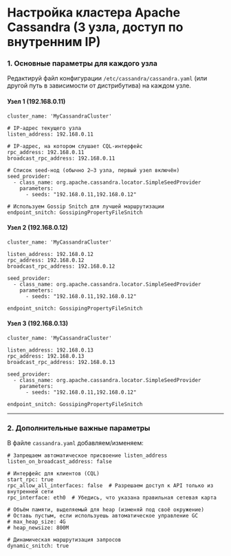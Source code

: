 Настройка кластера Apache Cassandra (3 узла, доступ по внутренним IP)
=====================================================================

### 1. Основные параметры для каждого узла  
Редактируй файл конфигурации `/etc/cassandra/cassandra.yaml` (или другой путь в зависимости от дистрибутива) на каждом узле.

#### Узел 1 (192.168.0.11)

	cluster_name: 'MyCassandraCluster'

	# IP-адрес текущего узла
	listen_address: 192.168.0.11

	# IP-адрес, на котором слушает CQL-интерфейс
	rpc_address: 192.168.0.11
	broadcast_rpc_address: 192.168.0.11

	# Список seed-нод (обычно 2–3 узла, первый узел включён)
	seed_provider:
	  - class_name: org.apache.cassandra.locator.SimpleSeedProvider
		parameters:
		  - seeds: "192.168.0.11,192.168.0.12"

	# Используем Gossip Snitch для лучшей маршрутизации
	endpoint_snitch: GossipingPropertyFileSnitch


#### Узел 2 (192.168.0.12)

	cluster_name: 'MyCassandraCluster'

	listen_address: 192.168.0.12
	rpc_address: 192.168.0.12
	broadcast_rpc_address: 192.168.0.12

	seed_provider:
	  - class_name: org.apache.cassandra.locator.SimpleSeedProvider
		parameters:
		  - seeds: "192.168.0.11,192.168.0.12"

	endpoint_snitch: GossipingPropertyFileSnitch


#### Узел 3 (192.168.0.13)

	cluster_name: 'MyCassandraCluster'

	listen_address: 192.168.0.13
	rpc_address: 192.168.0.13
	broadcast_rpc_address: 192.168.0.13

	seed_provider:
	  - class_name: org.apache.cassandra.locator.SimpleSeedProvider
		parameters:
		  - seeds: "192.168.0.11,192.168.0.12"

	endpoint_snitch: GossipingPropertyFileSnitch

---

### 2. Дополнительные важные параметры
В файле `cassandra.yaml` добавляем/изменяем:

	# Запрещаем автоматическое присвоение listen_address
	listen_on_broadcast_address: false

	# Интерфейс для клиентов (CQL)
	start_rpc: true
	rpc_allow_all_interfaces: false  # Разрешаем доступ к API только из внутренней сети
	rpc_interface: eth0  # Убедись, что указана правильная сетевая карта

	# Объём памяти, выделяемый для heap (изменяй под своё окружение)
	# Оставь пустым, если используешь автоматическое управление GC
	# max_heap_size: 4G
	# heap_newsize: 800M

	# Динамическая маршрутизация запросов
	dynamic_snitch: true
